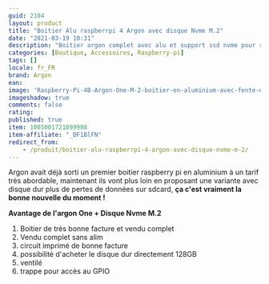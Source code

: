 ```yaml
---
guid: 2104
layout: product 
title: "Boitier Alu raspberrpi 4 Argon avec disque Nvme M.2"
date: "2021-03-19 10:31"
description: "Boitier argon complet avec alu et support ssd nvme pour raspberry-pi 4"
categories: [Boutique, Accessoires, Raspberry-pi]
tags: []
locale: fr_FR
brand: Argon
ean: 
image: 'Raspberry-Pi-4B-Argon-One-M-2-boitier-en-aluminium-avec-fente-extension-SATA.jpg'
imageshadow: true
comments: false
rating:  
published: true
item: 1005001721899988
item-affiliate: "_DF1BlFN"
redirect_from: 
    - /produit/boitier-alu-raspberrpi-4-argon-avec-disque-nvme-m-2/
---
```


Argon avait déjà sorti un premier boitier raspberry pi en aluminium à un tarif très abordable, maintenant ils vont plus loin en proposant une variante avec disque dur plus de pertes de données sur sdcard, **ça c'est vraiment la bonne nouvelle du moment !**

**Avantage de l'argon One + Disque Nvme M.2**

1. Boitier de très bonne facture et vendu complet
2. Vendu complet sans alim
3. circuit imprimé de bonne facture
4. possibilité d'acheter le disque dur directement 128GB
5. ventilé
6. trappe pour accès au GPIO
